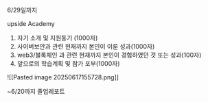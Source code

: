
6/29일까지

upside Academy
1. 자기 소개 및 지원동기 (1000자)
2. 사이버보안과 관련 현재까지 본인이 이룬 성과(1000자)
3. web3/블록체인 과 관련 현재까지 본인이 경험하였던 것 또는 성과(100자)
4. 앞으로의 학습계획 및 참가 포부(1000자)


![[Pasted image 20250617155728.png]]

~6/20까지 졸업레포트
